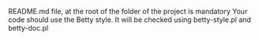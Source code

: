 README.md file, at the root of the folder of the project is mandatory
Your code should use the Betty style. It will be checked using betty-style.pl and betty-doc.pl
